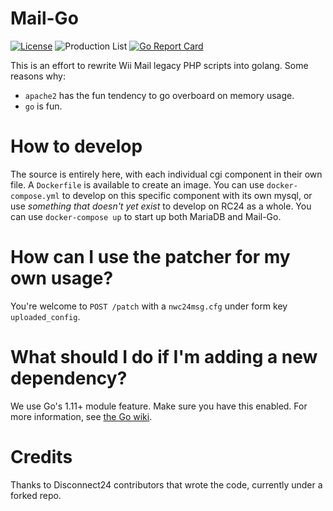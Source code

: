 # Mail-Go
[![License](https://img.shields.io/github/license/riiconnect24/mail-go.svg?style=flat-square)](http://www.gnu.org/licenses/agpl-3.0)
![Production List](https://img.shields.io/discord/206934458954153984.svg?style=flat-square)
[![Go Report Card](https://goreportcard.com/badge/github.com/RiiConnect24/Mail-Go?style=flat-square)](https://goreportcard.com/report/github.com/RiiConnect24/Mail-Go)

This is an effort to rewrite Wii Mail legacy PHP scripts into golang.
Some reasons why:
- `apache2` has the fun tendency to go overboard on memory usage.
- `go` is fun.

# How to develop
The source is entirely here, with each individual cgi component in their own file.
A `Dockerfile` is available to create an image. You can use `docker-compose.yml` to develop on this specific component with its own mysql, or use *something that doesn't yet exist* to develop on RC24 as a whole.
You can use `docker-compose up` to start up both MariaDB and Mail-Go.

# How can I use the patcher for my own usage?
You're welcome to `POST /patch` with a `nwc24msg.cfg` under form key `uploaded_config`.

# What should I do if I'm adding a new dependency?
We use Go's 1.11+ module feature. Make sure you have this enabled. For more information, see [the Go wiki](https://github.com/golang/go/wiki/Modules).

# Credits
Thanks to Disconnect24 contributors that wrote the code, currently under a forked repo.
